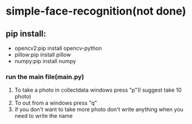 # simple-face-recognition(not done)

## pip install:

+ opencv2:pip install opencv-python 
+ pillow:pip install pillow
+ numpy:pip install numpy
### run the main file(main.py)
1. To take a photo in collectdata windows press "p"(I suggest take 10 photo)
2. To out from a windows press "q"
3. if you don't want to take more photo don't write anything when you need to write the name
